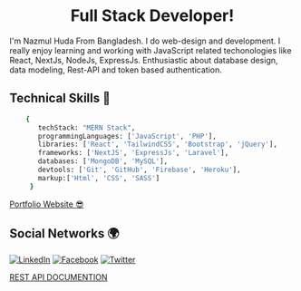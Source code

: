 <p align="center"> 
 <h1 align="center">Full Stack Developer!</h1>
</p> 
  
<p>I'm Nazmul Huda From Bangladesh. I do web-design and development. I really enjoy learning  and working with JavaScript related techonologies like React, NextJs, NodeJs, ExpressJs. Enthusiastic about database design, data modeling, Rest-API and token based authentication.</p>
 
<h2>Technical Skills 🥰</h2> 

```sh
    {
       techStack: "MERN Stack",
       programmingLanguages: ['JavaScript', 'PHP'],
       libraries: ['React', 'TailwindCSS', 'Bootstrap', 'jQuery'],
       frameworks: ['NextJS', 'ExpressJs', 'Laravel'],
       databases: ['MongoDB', 'MySQL'],
       devtools: ['Git', 'GitHub', 'Firebase', 'Heroku'],
       markup:['Html', 'CSS', 'SASS']
     }
```

[Portfolio Website 😎](http://pronazmul.com/#home)

<h2>Social Networks 🌍</h2> 

[![LinkedIn][linkedin-shield]][linkedin-url]
[![Facebook][facebook-shield]][facebook-url]
[![Twitter][twitter-shield]][twitter-url]

<!-- MARKDOWN LINKS & IMAGES -->
[facebook-shield]: https://img.shields.io/badge/-Facebook-black.svg?style=flat-square&logo=facebook&color=555&logoColor=white
[facebook-url]: https://www.facebook.com/devnazmul
[twitter-shield]: https://img.shields.io/badge/-Twitter-black.svg?style=flat-square&logo=twitter&color=555&logoColor=white
[twitter-url]: https://twitter.com/pronazmul
[linkedin-shield]: https://img.shields.io/badge/-LinkedIn-black.svg?style=flat-square&logo=linkedin&colorB=555
[linkedin-url]: https://www.linkedin.com/in/pronazmul/ 

[REST API DOCUMENTION](https://documenter.getpostman.com/view/11483431/Tzsfnkrd)
